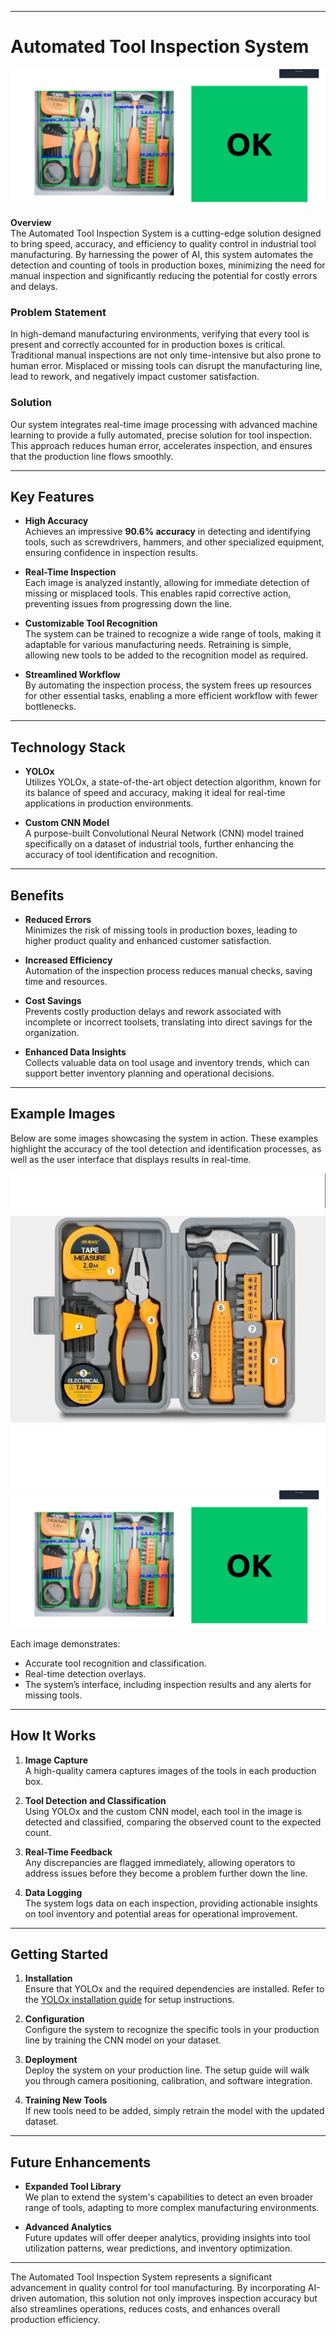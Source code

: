 
---

# Automated Tool Inspection System
![Tool Detection](tools.jpg)


**Overview**  
The Automated Tool Inspection System is a cutting-edge solution designed to bring speed, accuracy, and efficiency to quality control in industrial tool manufacturing. By harnessing the power of AI, this system automates the detection and counting of tools in production boxes, minimizing the need for manual inspection and significantly reducing the potential for costly errors and delays.

### Problem Statement

In high-demand manufacturing environments, verifying that every tool is present and correctly accounted for in production boxes is critical. Traditional manual inspections are not only time-intensive but also prone to human error. Misplaced or missing tools can disrupt the manufacturing line, lead to rework, and negatively impact customer satisfaction.

### Solution

Our system integrates real-time image processing with advanced machine learning to provide a fully automated, precise solution for tool inspection. This approach reduces human error, accelerates inspection, and ensures that the production line flows smoothly.

---

## Key Features

- **High Accuracy**  
   Achieves an impressive **90.6% accuracy** in detecting and identifying tools, such as screwdrivers, hammers, and other specialized equipment, ensuring confidence in inspection results.

- **Real-Time Inspection**  
   Each image is analyzed instantly, allowing for immediate detection of missing or misplaced tools. This enables rapid corrective action, preventing issues from progressing down the line.

- **Customizable Tool Recognition**  
   The system can be trained to recognize a wide range of tools, making it adaptable for various manufacturing needs. Retraining is simple, allowing new tools to be added to the recognition model as required.

- **Streamlined Workflow**  
   By automating the inspection process, the system frees up resources for other essential tasks, enabling a more efficient workflow with fewer bottlenecks.

---

## Technology Stack

- **YOLOx**  
   Utilizes YOLOx, a state-of-the-art object detection algorithm, known for its balance of speed and accuracy, making it ideal for real-time applications in production environments.

- **Custom CNN Model**  
   A purpose-built Convolutional Neural Network (CNN) model trained specifically on a dataset of industrial tools, further enhancing the accuracy of tool identification and recognition.

---

## Benefits

- **Reduced Errors**  
   Minimizes the risk of missing tools in production boxes, leading to higher product quality and enhanced customer satisfaction.

- **Increased Efficiency**  
   Automation of the inspection process reduces manual checks, saving time and resources.

- **Cost Savings**  
   Prevents costly production delays and rework associated with incomplete or incorrect toolsets, translating into direct savings for the organization.

- **Enhanced Data Insights**  
   Collects valuable data on tool usage and inventory trends, which can support better inventory planning and operational decisions.

---

## Example Images

Below are some images showcasing the system in action. These examples highlight the accuracy of the tool detection and identification processes, as well as the user interface that displays results in real-time.

![Alt text](reaaaal.jpg)![Alt text](tools.jpg)


Each image demonstrates:
- Accurate tool recognition and classification.
- Real-time detection overlays.
- The system’s interface, including inspection results and any alerts for missing tools.

---

## How It Works

1. **Image Capture**  
   A high-quality camera captures images of the tools in each production box.

2. **Tool Detection and Classification**  
   Using YOLOx and the custom CNN model, each tool in the image is detected and classified, comparing the observed count to the expected count.

3. **Real-Time Feedback**  
   Any discrepancies are flagged immediately, allowing operators to address issues before they become a problem further down the line.

4. **Data Logging**  
   The system logs data on each inspection, providing actionable insights on tool inventory and potential areas for operational improvement.

---

## Getting Started

1. **Installation**  
   Ensure that YOLOx and the required dependencies are installed. Refer to the [YOLOx installation guide](https://github.com/Megvii-BaseDetection/YOLOX) for setup instructions.

2. **Configuration**  
   Configure the system to recognize the specific tools in your production line by training the CNN model on your dataset.

3. **Deployment**  
   Deploy the system on your production line. The setup guide will walk you through camera positioning, calibration, and software integration.

4. **Training New Tools**  
   If new tools need to be added, simply retrain the model with the updated dataset.

---

## Future Enhancements

- **Expanded Tool Library**  
   We plan to extend the system's capabilities to detect an even broader range of tools, adapting to more complex manufacturing environments.

- **Advanced Analytics**  
   Future updates will offer deeper analytics, providing insights into tool utilization patterns, wear predictions, and inventory optimization.

---

The Automated Tool Inspection System represents a significant advancement in quality control for tool manufacturing. By incorporating AI-driven automation, this solution not only improves inspection accuracy but also streamlines operations, reduces costs, and enhances overall production efficiency.
